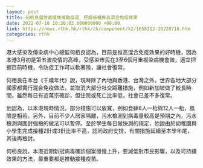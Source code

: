 ```yaml
---
layout: post
title: 何栢良倡放寬措施推動疫苗　把握時機推高混合免疫效果
date: 2022-07-18 10:26:02.000000000 +08:00
link: https://news.rthk.hk/rthk/ch/component/k2/1658212-20220718.htm
categories: rthk
---
```


港大感染及傳染病中心總監何栢良認為，目前是推高混合免疫效果的好時機，因為本港3月初是第五波疫情的高峰，受感染市民在3至6個月重複染病機會微，適宜把握目前時機，令防疫工作可以軟著陸，讓社會復常。

何栢良在本台《千禧年代》說，現時除了內地與香港、台灣之外，世界各地大部分國家都實行混合免疫做法，並取消大部分社交距離措施，例如新加坡做了較長時間，雖然每日有近萬宗確診，但住院或死亡比率低，社會已差不多復常。

他認為，以本港現時情況，部分措施可以放寬，例如食肆8人一枱與12人一枱，風險是相若。另外，目前不少人居家隔離，污水檢測到病毒量較高是預期之內，污水檢測與圍封強檢的做法可以暫停。至於學生每日做快測的規定，他說由於幼稚園與小學生完成接種2針或3針比率不高，認同政府安排，有關措施延續至本學年尾，其後再檢討。 

何栢良說，本港近期新冠病毒確診個案慢慢上升，要減低對市民影響，以及可持續效果的方法，最重要都是推動接種疫苗。

